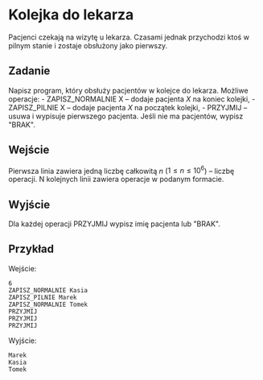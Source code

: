 # Kolejka do lekarza
Pacjenci czekają na wizytę u lekarza. Czasami jednak przychodzi ktoś w pilnym stanie i zostaje obsłużony jako pierwszy.

## Zadanie
Napisz program, który obsłuży pacjentów w kolejce do lekarza. Możliwe operacje:
    - ZAPISZ_NORMALNIE X – dodaje pacjenta $X$ na koniec kolejki,
    - ZAPISZ_PILNIE X – dodaje pacjenta $X$ na początek kolejki,
    - PRZYJMIJ – usuwa i wypisuje pierwszego pacjenta.
Jeśli nie ma pacjentów, wypisz "BRAK".

## Wejście
Pierwsza linia zawiera jedną liczbę całkowitą $n$ ($1 \leq n \leq 10^6$) – liczbę operacji.
N kolejnych linii zawiera operacje w podanym formacie.

## Wyjście
Dla każdej operacji PRZYJMIJ wypisz imię pacjenta lub "BRAK".

## Przykład
Wejście:
```
6
ZAPISZ_NORMALNIE Kasia
ZAPISZ_PILNIE Marek
ZAPISZ_NORMALNIE Tomek
PRZYJMIJ
PRZYJMIJ
PRZYJMIJ
```

Wyjście:
```
Marek
Kasia
Tomek
```